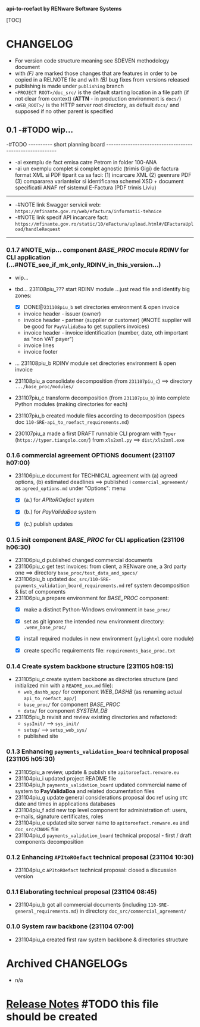 **api-to-roefact by RENware Software Systems**

[TOC]


# CHANGELOG

- For version code structure meaning see SDEVEN methodology document
- with _(F)_ are marked those changes that are features in order to be copied in a RELNOTE file and with _(B)_ bug fixes from versions released
- publishing is made under `publishing` branch
- `<PROJECT ROOT>/doc_src/` is the default starting location in a file path (if not clear from context) (**ATTN** - in production environment is `docs/`)
- `<WEB_ROOT>/` is the HTTP server root directory, as default `docs/` and supposed if no other parent is specified



## 0.1 -#TODO wip...


-#TODO ---------- short planning board ---------------------------------------------------------
* -ai exemplu de fact emisa catre Petrom in folder 100-ANA
* -ai un exemplu complet si complet agnostic (trimis Gigi) de factura format XML si PDF tiparit ca sa faci: (1) incarcare XML (2) geenrare PDF (3) compararea variantelor si identificarea schemei XSD + document specificatii ANAF ref sistemul E-Factura (PDF trimis Liviu)
-------------------------------------------------------------------------------------------------
* -#NOTE link Swagger servicii web: `https://mfinante.gov.ro/web/efactura/informatii-tehnice`
* -#NOTE link specif API incarcare fact: `https://mfinante.gov.ro/static/10/eFactura/upload.html#/EFacturaUpload/handleRequest`
-------------------------------------------------------------------------------------------------





### 0.1.7 #NOTE_wip... component *BASE_PROC* mocule *RDINV* for CLI application (...#NOTE_see_if_mk_only_RDINV_in_this_version...)

* wip...

* tbd... 231108piu_??? start RDINV module ...just read file and identify big zones:
    * [x] DONE@`231108piu_b` set directories environment & open invoice
    * invoice header - issuer (owner)
    * invoice header - partner (supplier or customer) (#NOTE supplier will be good for `PayValidaBoa` to get suppliers invoices)
    * invoice header - invoice identification (number, date, oth important as "non VAT payer")
    * invoice lines
    * invoice footer

* ... 231108piu_b RDINV module set directories environment & open invoice
* 231108piu_a consolidate decomposition (from `231107piu_c`) ==> directory `.../base_proc/modules/`
* 231107piu_c transform decomposition (from `231107piu_b`) into complete Python modules (making directories for each)
* 231107piu_b created module files according to decomposition (specs doc `110-SRE-api_to_roefact_requirements.md`)
* 230107piu_a made a first DRAFT runnable CLI program with `Typer` (`https://typer.tiangolo.com/`) from `xls2xml.py` ==> `dist/xls2xml.exe`









### 0.1.6 commercial agreement OPTIONS document (231107 h07:00)

* 231106piu_e document for TECHNICAL agreement with (a) agreed options, (b) estimated deadlines ==> published i `commercial_agreement/` as `agreed_options.md` under "Options": menu
    * [x] (a.) for _APItoROefact_ system
    * [x] (b.) for _PayValidaBoa_ system
    * [x] (c.) publish updates



### 0.1.5 init component *BASE_PROC* for CLI application (231106 h06:30)

* 231106piu_d published changed commercial documents
* 231106piu_c get test invoices: from client, a RENware one, a 3rd party one ==> directory `base_proc/test_data_and_specs/`
* 231106piu_b updated `doc_src/110-SRE-payments_validation_board_requirements.md` ref system decomposition & list of components
* 231106piu_a prepare environment for *BASE_PROC* component:
    * [x] make a distinct Python-Windows environment in `base_proc/`
    * [x] set as git ignore the intended new environment directory: `.wenv_base_proc/`
    * [x] install required modules in new environment (`pylightxl` core module)
    * [x] create specific requirements file: `requirements_base_proc.txt`



### 0.1.4 Create system backbone structure (231105 h08:15)

* 231105piu_c create system backbone as directories structure (and initialized min with a `README_xxx.md` file):
    * `web_dashb_app/` for component *WEB_DASHB* (as renaming actual `api_to_roefact_app/`)
    * `base_proc/` for component *BASE_PROC*
    * `data/` for component *SYSTEM_DB*
* 231105piu_b revisit and review existing directories and refactored:
    * `sysInit/` --> `sys_init/`
    * `setup/` --> `setup_web_sys/`
    * published site



### 0.1.3 Enhancing `payments_validation_board` technical proposal (231105 h05:30)

* 231105piu_a review, update & publish site `apitoroefact.renware.eu`
* 231104piu_i updated project README file
* 231104piu_h `payments_validation_board` updated commercial name of system to **PayValidaBoa** and related documentation files
* 231104piu_g update general considerations proposal doc ref using `UTC` date and times in applications databases
* 231104piu_f add new top level component for administration of: users, e-mails, signature certificates, roles
* 231104piu_e updated site server name to `apitoroefact.renware.eu` and `doc_src/CNAME` file
* 231104piu_d `payments_validation_board` technical proposal - first / draft components decomposition




### 0.1.2 Enhancing `APItoROefact` technical proposal (231104 10:30)

* 231104piu_c `APItoROefact` technical proposal: closed a discussion version




### 0.1.1 Elaborating technical proposal (231104 08:45)

* 231104piu_b got all commercial documents (including `110-SRE-general_requirements.md`) in directory `doc_src/commercial_agreement/`




### 0.1.0 System raw backbone (231104 07:00)

* 231104piu_a created first raw system backbone & directories structure















# Archived CHANGELOGs

* n/a


# [Release Notes](RELNOTE.md) #TODO this file should be created


